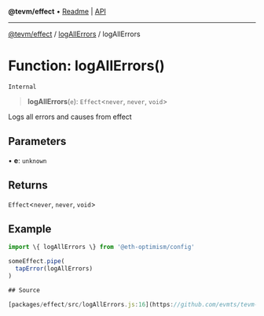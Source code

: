 **@tevm/effect** • [Readme](../../README.md) \| [API](../../modules.md)

***

[@tevm/effect](../../README.md) / [logAllErrors](../README.md) / logAllErrors

# Function: logAllErrors()

`Internal`

> **logAllErrors**(`e`): `Effect`\<`never`, `never`, `void`\>

Logs all errors and causes from effect

## Parameters

• **e**: `unknown`

## Returns

`Effect`\<`never`, `never`, `void`\>

## Example

```typescript
import \{ logAllErrors \} from '@eth-optimism/config'

someEffect.pipe(
  tapError(logAllErrors)
)

## Source

[packages/effect/src/logAllErrors.js:16](https://github.com/evmts/tevm-monorepo/blob/main/packages/effect/src/logAllErrors.js#L16)
